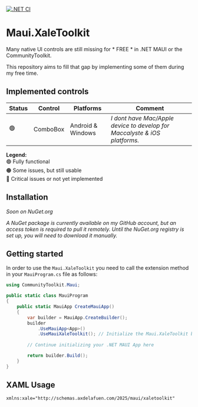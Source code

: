 [![.NET CI](https://github.com/axdelafuen/maui-xale-toolkit/actions/workflows/dotnet.yml/badge.svg?branch=main)](https://github.com/axdelafuen/maui-xale-toolkit/actions/workflows/dotnet.yml)

# Maui.XaleToolkit

Many native UI controls are still missing for * FREE * in .NET MAUI or the CommunityToolkit.

This repository aims to fill that gap by implementing some of them during my free time.  

## Implemented controls

| Status | Control | Platforms | Comment |
| - | - | - | - |
| 🟢 | ComboBox | Android & Windows | _I dont have Mac/Apple device to develop for Maccalyste & iOS platforms._ |

**Legend:**  
🟢 Fully functional  
🟠 Some issues, but still usable  
🔴 Critical issues or not yet implemented

## Installation

_Soon on NuGet.org_

_A NuGet package is currently available on my GitHub account, but an access token is required to pull it remotely. Until the NuGet.org registry is set up, you will need to download it manually._

## Getting started

In order to use the `Maui.XaleToolkit` you need to call the extension method in your `MauiProgram.cs` file as follows:

```cs
using CommunityToolkit.Maui;

public static class MauiProgram
{
	public static MauiApp CreateMauiApp()
	{
		var builder = MauiApp.CreateBuilder();
		builder
			.UseMauiApp<App>()
			.UseMauiXaleToolkit(); // Initialize the Maui.XaleToolkit by adding this line of code
			
		// Continue initializing your .NET MAUI App here

		return builder.Build();
	}
}
```

## XAML Usage

```xaml
xmlns:xale="http://schemas.axdelafuen.com/2025/maui/xaletoolkit"
```
